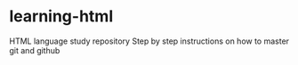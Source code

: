 # learning-html
HTML language study repository
Step by step instructions on how to master git and github

